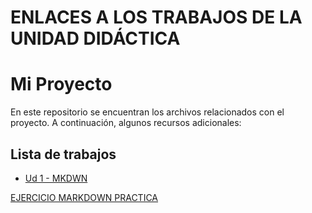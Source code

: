 # ENLACES A LOS TRABAJOS DE LA UNIDAD DIDÁCTICA

# Mi Proyecto

En este repositorio se encuentran los archivos relacionados con el proyecto. A continuación, algunos recursos adicionales:

## Lista de trabajos


- [Ud 1 - MKDWN](https://drive.google.com/file/d/1BsgIuc6Wyk3-MfyQNnCZ61-eNssZngA4/view)

[EJERCICIO MARKDOWN PRACTICA](Ejercicio1.md)


